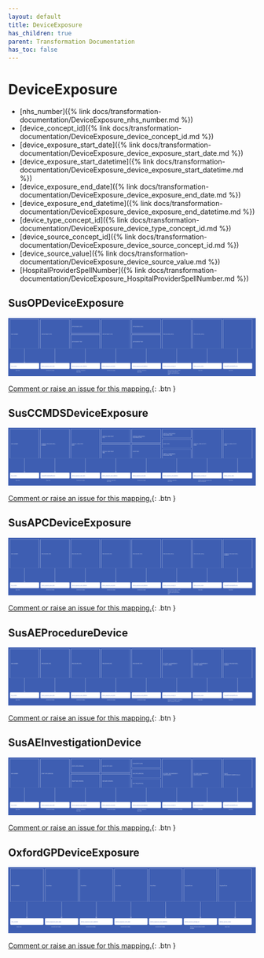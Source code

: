 ```yaml
---
layout: default
title: DeviceExposure
has_children: true
parent: Transformation Documentation
has_toc: false
---
```


# DeviceExposure
* [nhs_number]({% link docs/transformation-documentation/DeviceExposure_nhs_number.md %})
* [device_concept_id]({% link docs/transformation-documentation/DeviceExposure_device_concept_id.md %})
* [device_exposure_start_date]({% link docs/transformation-documentation/DeviceExposure_device_exposure_start_date.md %})
* [device_exposure_start_datetime]({% link docs/transformation-documentation/DeviceExposure_device_exposure_start_datetime.md %})
* [device_exposure_end_date]({% link docs/transformation-documentation/DeviceExposure_device_exposure_end_date.md %})
* [device_exposure_end_datetime]({% link docs/transformation-documentation/DeviceExposure_device_exposure_end_datetime.md %})
* [device_type_concept_id]({% link docs/transformation-documentation/DeviceExposure_device_type_concept_id.md %})
* [device_source_concept_id]({% link docs/transformation-documentation/DeviceExposure_device_source_concept_id.md %})
* [device_source_value]({% link docs/transformation-documentation/DeviceExposure_device_source_value.md %})
* [HospitalProviderSpellNumber]({% link docs/transformation-documentation/DeviceExposure_HospitalProviderSpellNumber.md %})

## SusOPDeviceExposure
<a href="SusOPDeviceExposure.svg" target="_blank"><img src="SusOPDeviceExposure.svg" /></a>

[Comment or raise an issue for this mapping.](https://github.com/answerdigital/oxford-omop-data-mapper/issues/new?title=SusOPDeviceExposure%20mapping){: .btn }
## SusCCMDSDeviceExposure
<a href="SusCCMDSDeviceExposure.svg" target="_blank"><img src="SusCCMDSDeviceExposure.svg" /></a>

[Comment or raise an issue for this mapping.](https://github.com/answerdigital/oxford-omop-data-mapper/issues/new?title=SusCCMDSDeviceExposure%20mapping){: .btn }
## SusAPCDeviceExposure
<a href="SusAPCDeviceExposure.svg" target="_blank"><img src="SusAPCDeviceExposure.svg" /></a>

[Comment or raise an issue for this mapping.](https://github.com/answerdigital/oxford-omop-data-mapper/issues/new?title=SusAPCDeviceExposure%20mapping){: .btn }
## SusAEProcedureDevice
<a href="SusAEProcedureDevice.svg" target="_blank"><img src="SusAEProcedureDevice.svg" /></a>

[Comment or raise an issue for this mapping.](https://github.com/answerdigital/oxford-omop-data-mapper/issues/new?title=SusAEProcedureDevice%20mapping){: .btn }
## SusAEInvestigationDevice
<a href="SusAEInvestigationDevice.svg" target="_blank"><img src="SusAEInvestigationDevice.svg" /></a>

[Comment or raise an issue for this mapping.](https://github.com/answerdigital/oxford-omop-data-mapper/issues/new?title=SusAEInvestigationDevice%20mapping){: .btn }
## OxfordGPDeviceExposure
<a href="OxfordGPDeviceExposure.svg" target="_blank"><img src="OxfordGPDeviceExposure.svg" /></a>

[Comment or raise an issue for this mapping.](https://github.com/answerdigital/oxford-omop-data-mapper/issues/new?title=OxfordGPDeviceExposure%20mapping){: .btn }
